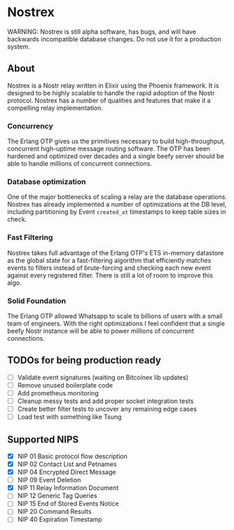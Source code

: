 
# Nostrex

WARNING: Nostrex is still alpha software, has bugs, and will have backwards incompatible database changes. Do not use it for a production system.

## About

Nostrex is a Nostr relay written in Elixir using the Phoenix framework. It is designed to be highly scalable to handle the rapid adoption of the Nostr protocol. Nostrex has a number of qualities and features that make it a compelling relay implementation.

### Concurrency

The Erlang OTP gives us the primitives necessary to build high-throughput, concurrent high-uptime message routing software. The OTP has been hardened and optimized over decades and a single beefy server should be able to handle millions of concurrent connections.

### Database optimization

One of the major bottlenecks of scaling a relay are the database operations. Nostrex has already implemented a number of optimizations at the DB level, including partitioning by Event `created_at` timestamps to keep table sizes in check.

### Fast Filtering

Nostrex takes full advantage of the Erlang OTP's ETS in-memory datastore as the global state for a fast-filtering algorithm that efficiently matches events to filters instead of brute-forcing and checking each new event against every registered filter. There is still a lot of room to improve this algo.

### Solid Foundation

The Erlang OTP allowed Whatsapp to scale to billions of users with a small team of engineers. With the right optimizations I feel confident that a single beefy Nostr instance will be able to power millions of concurrent connections.


## TODOs for being production ready
- [ ] Validate event signatures (waiting on Bitcoinex lib updates)
- [ ] Remove unused boilerplate code
- [ ] Add prometheus monitoring
- [ ] Cleanup messy tests and add proper socket integration tests
- [ ] Create better filter tests to uncover any remaining edge cases
- [ ] Load test with something like Tsung

## Supported NIPS
- [X] NIP 01 Basic protocol flow description
- [X] NIP 02 Contact List and Petnames
- [X] NIP 04 Encrypted Direct Message
- [ ] NIP 09 Event Deletion
- [X] NIP 11 Relay Information Document
- [ ] NIP 12 Generic Tag Queries
- [ ] NIP 15 End of Stored Events Notice
- [ ] NIP 20 Command Results
- [ ] NIP 40 Expiration Timestamp
